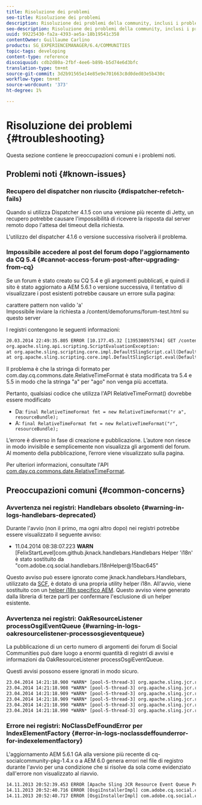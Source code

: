```yaml
---
title: Risoluzione dei problemi
seo-title: Risoluzione dei problemi
description: Risoluzione dei problemi della community, inclusi i problemi noti
seo-description: Risoluzione dei problemi della community, inclusi i problemi noti
uuid: 99225430-fa2a-4393-ae5a-18b19541c358
contentOwner: Guillaume Carlino
products: SG_EXPERIENCEMANAGER/6.4/COMMUNITIES
topic-tags: developing
content-type: reference
discoiquuid: cdb2d80a-2fbf-4ee6-b89b-b5d74e6d3bfc
translation-type: tm+mt
source-git-commit: 3d2b91565e14e85e9e701663c8d0ded03e5b430c
workflow-type: tm+mt
source-wordcount: '373'
ht-degree: 1%

---
```



# Risoluzione dei problemi {#troubleshooting}

Questa sezione contiene le preoccupazioni comuni e i problemi noti.

## Problemi noti {#known-issues}

### Recupero del dispatcher non riuscito {#dispatcher-refetch-fails}

Quando si utilizza Dispatcher 4.1.5 con una versione più recente di Jetty, un recupero potrebbe causare l&#39;impossibilità di ricevere la risposta dal server remoto dopo l&#39;attesa del timeout della richiesta.

L&#39;utilizzo del dispatcher 4.1.6 o versione successiva risolverà il problema.

### Impossibile accedere al post del forum dopo l&#39;aggiornamento da CQ 5.4 {#cannot-access-forum-post-after-upgrading-from-cq}

Se un forum è stato creato su CQ 5.4 e gli argomenti pubblicati, e quindi il sito è stato aggiornato a AEM 5.6.1 o versione successiva, il tentativo di visualizzare i post esistenti potrebbe causare un errore sulla pagina:

carattere pattern non valido &#39;a&#39;\
Impossibile inviare la richiesta a /content/demoforums/forum-test.html su questo server

I registri contengono le seguenti informazioni:

```xml
20.03.2014 22:49:35.805 ERROR [10.177.45.32 [1395380975744] GET /content/demoforums/forum-test.html HTTP/1.1] com.day.cq.wcm.tags.IncludeTag Error while executing script content.jsp
org.apache.sling.api.scripting.ScriptEvaluationException: 
at org.apache.sling.scripting.core.impl.DefaultSlingScript.call(DefaultSlingScript.java:388)
at org.apache.sling.scripting.core.impl.DefaultSlingScript.eval(DefaultSlingScript.java:171)
```

Il problema è che la stringa di formato per com.day.cq.commons.date.RelativeTimeFormat è stata modificata tra 5.4 e 5.5 in modo che la stringa &quot;a&quot; per &quot;ago&quot; non venga più accettata.

Pertanto, qualsiasi codice che utilizza l&#39;API RelativeTimeFormat() dovrebbe essere modificato

* Da: `final RelativeTimeFormat fmt = new RelativeTimeFormat("r a", resourceBundle);`
* A: `final RelativeTimeFormat fmt = new RelativeTimeFormat("r", resourceBundle);`

L’errore è diverso in fase di creazione e pubblicazione. L’autore non riesce in modo invisibile e semplicemente non visualizza gli argomenti del forum. Al momento della pubblicazione, l’errore viene visualizzato sulla pagina.

Per ulteriori informazioni, consultate l&#39;API [com.day.cq.commons.date.RelativeTimeFormat](https://helpx.adobe.com/experience-manager/6-4/sites/developing/using/reference-materials/javadoc/com/day/cq/commons/date/RelativeTimeFormat.html).

## Preoccupazioni comuni {#common-concerns}

### Avvertenza nei registri: Handlebars obsoleto {#warning-in-logs-handlebars-deprecated}

Durante l&#39;avvio (non il primo, ma ogni altro dopo) nei registri potrebbe essere visualizzato il seguente avviso:

* 11.04.2014 08:38:07.223 **WARN** [FelixStartLevel]com.github.jknack.handlebars.Handlebars Helper &#39;i18n&#39; è stato sostituito da &quot;com.adobe.cq.social.handlebars.I18nHelper@15bac645&quot;

Questo avviso può essere ignorato come jknack.handlebars.Handlebars, utilizzato da [SCF](scf.md#handlebarsjavascripttemplatinglanguage), è dotato di una propria utility helper i18n. All&#39;avvio, viene sostituito con un [helper i18n specifico AEM](handlebars-helpers.md#i-n). Questo avviso viene generato dalla libreria di terze parti per confermare l&#39;esclusione di un helper esistente.

### Avvertenza nei registri: OakResourceListener processOsgiEventQueue {#warning-in-logs-oakresourcelistener-processosgieventqueue}

La pubblicazione di un certo numero di argomenti dei forum di Social Communities può dare luogo a enormi quantità di registri di avvisi e informazioni da OakResourceListener processOsgiEventQueue.

Questi avvisi possono essere ignorati in modo sicuro.

```xml
23.04.2014 14:21:18.900 *WARN* [pool-5-thread-3] org.apache.sling.jcr.resource.internal.OakResourceListener processOsgiEventQueue: Resource at /var/search-collections/ugc-sc/_m.frq/jcr:content not found, which is not expected for an added or modified node
23.04.2014 14:21:18.908 *WARN* [pool-5-thread-3] org.apache.sling.jcr.resource.internal.OakResourceListener processOsgiEventQueue: Resource at /var/search-collections/ugc-sc/_m.prx/jcr:content not found, which is not expected for an added or modified node
23.04.2014 14:21:18.909 *WARN* [pool-5-thread-3] org.apache.sling.jcr.resource.internal.OakResourceListener processOsgiEventQueue: Resource at /var/replication/data/1f799fb4-0aeb-4660-aadb-705657f16048/67/67699ab5-9d57-4c79-a755-2727ba9e6452/jcr:content not found, which is not expected for an added or modified node
23.04.2014 14:21:18.909 *WARN* [pool-5-thread-3] org.apache.sling.jcr.resource.internal.OakResourceListener processOsgiEventQueue: Resource at /var/replication/data/1f799fb4-0aeb-4660-aadb-705657f16048/67/67699ab5-9d57-4c79-a755-2727ba9e6452/jcr:content not found, which is not expected for an added or modified node
23.04.2014 14:21:18.990 *WARN* [pool-5-thread-3] org.apache.sling.jcr.resource.internal.OakResourceListener processOsgiEventQueue: Resource at /var/replication/data/1f799fb4-0aeb-4660-aadb-705657f16048/b9/b91f1690-87e8-41d8-a78e-cd2259f837c8/jcr:content not found, which is not expected for an added or modified node
23.04.2014 14:21:18.990 *WARN* [pool-5-thread-3] org.apache.sling.jcr.resource.internal.OakResourceListener processOsgiEventQueue: Resource at /var/replication/data/1f799fb4-0aeb-4660-aadb-705657f16048/b9/b91f1690-87e8-41d8-a78e-cd2259f837c8/jcr:content not found, which is not expected for an added or modified node
```

### Errore nei registri: NoClassDefFoundError per IndexElementFactory {#error-in-logs-noclassdeffounderror-for-indexelementfactory}

L&#39;aggiornamento AEM 5.6.1 GA alla versione più recente di cq-socialcommunity-pkg-1.4.x o a AEM 6.0 genera errori nel file di registro durante l&#39;avvio per una condizione che si risolve da sola come evidenziato dall&#39;errore non visualizzato al riavvio.

```xml
14.11.2013 20:52:39.453 ERROR [Apache Sling JCR Resource Event Queue Processor for path '/'] com.adobe.cq.social.storage.index.impl.IndexService Error occurred while processing event java.util.ConcurrentModificationException
14.11.2013 20:52:40.716 ERROR [OsgiInstallerImpl] com.adobe.cq.social.cq-social-commons [CommentListProvider] Error during instantiation of the implementation object (java.lang.NoClassDefFoundError: com/adobe/cq/social/storage/index/IndexElementFactory) java.lang.NoClassDefFoundError: com/adobe/cq/social/storage/index/IndexElementFactory
14.11.2013 20:52:40.717 ERROR [OsgiInstallerImpl] com.adobe.cq.social.cq-social-commons [CommentListProvider] Failed creating the component instance; see log for reason
```
